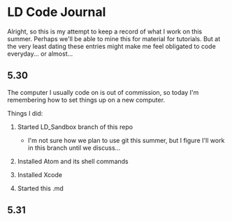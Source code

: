 # LD Code Journal
Alright, so this is my attempt to keep a record of what I work on this summer. Perhaps we'll be able to mine this for material for tutorials. But at the very least dating these entries might make me feel obligated to code everyday... or almost...

## 5.30
The computer I usually code on is out of commission, so today I'm remembering how to set things up on a new computer.

Things I did:
1. Started LD_Sandbox branch of this repo

   * I'm not sure how we plan to use git this summer, but I figure I'll work in this branch until we discuss...
2. Installed Atom and its shell commands
3. Installed Xcode
4. Started this .md

## 5.31

